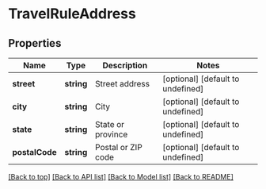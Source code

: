 # TravelRuleAddress

## Properties

|Name | Type | Description | Notes|
|------------ | ------------- | ------------- | -------------|
|**street** | **string** | Street address | [optional] [default to undefined]|
|**city** | **string** | City | [optional] [default to undefined]|
|**state** | **string** | State or province | [optional] [default to undefined]|
|**postalCode** | **string** | Postal or ZIP code | [optional] [default to undefined]|




[[Back to top]](#) [[Back to API list]](../../README.md#documentation-for-api-endpoints) [[Back to Model list]](../../README.md#documentation-for-models) [[Back to README]](../../README.md)

